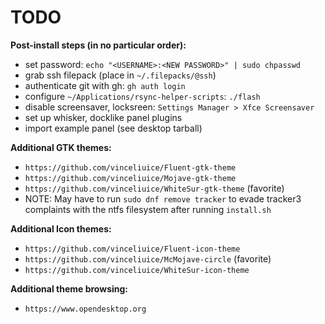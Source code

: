 TODO
====

__Post-install steps (in no particular order):__

- set password: `echo "<USERNAME>:<NEW PASSWORD>" | sudo chpasswd`
- grab ssh filepack (place in `~/.filepacks/@ssh`)
- authenticate git with gh: `gh auth login`
- configure `~/Applications/rsync-helper-scripts`: `./flash`
- disable screensaver, locksreen: `Settings Manager > Xfce Screensaver`
- set up whisker, docklike panel plugins
- import example panel (see desktop tarball)

__Additional GTK themes:__

- `https://github.com/vinceliuice/Fluent-gtk-theme`
- `https://github.com/vinceliuice/Mojave-gtk-theme`
- `https://github.com/vinceliuice/WhiteSur-gtk-theme` (favorite)
- NOTE: May have to run `sudo dnf remove tracker` to evade tracker3 complaints with the ntfs filesystem after running `install.sh`

__Additional Icon themes:__

- `https://github.com/vinceliuice/Fluent-icon-theme`
- `https://github.com/vinceliuice/McMojave-circle` (favorite)
- `https://github.com/vinceliuice/WhiteSur-icon-theme`

__Additional theme browsing:__

- `https://www.opendesktop.org`
